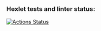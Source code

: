 ### Hexlet tests and linter status:
[![Actions Status](https://github.com/Ferrayd/rails-project-65/actions/workflows/hexlet-check.yml/badge.svg)](https://github.com/Ferrayd/rails-project-65/actions)